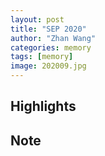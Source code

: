 ```yaml
---
layout: post
title: "SEP 2020"
author: "Zhan Wang"
categories: memory
tags: [memory]
image: 202009.jpg
---
```


## Highlights


## Note
